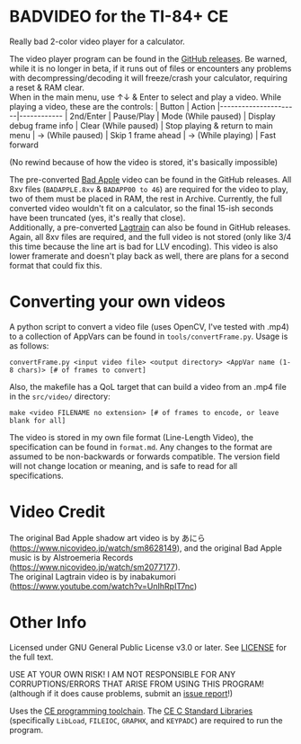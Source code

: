 # BADVIDEO for the TI-84+ CE

Really bad 2-color video player for a calculator.

The video player program can be found in the [GitHub releases](). Be warned, while it is no longer in beta, if it runs out of files or encounters any problems with decompressing/decoding it will freeze/crash your calculator, requiring a reset & RAM clear.  
When in the main menu, use ↑↓ & Enter to select and play a video. 
While playing a video, these are the controls:
| Button               | Action
|----------------------|------------
| 2nd/Enter            | Pause/Play
| Mode (While paused)  | Display debug frame info
| Clear (While paused) | Stop playing & return to main menu
| → (While paused)     | Skip 1 frame ahead
| → (While playing)    | Fast forward

(No rewind because of how the video is stored, it's basically impossible)

The pre-converted [Bad Apple](https://www.nicovideo.jp/watch/sm8628149) video can be found in the GitHub releases. All 8xv files (`BADAPPLE.8xv` & `BADAPP00 to 46`) are required for the video to play, two of them must be placed in RAM, the rest in Archive. Currently, the full converted video wouldn't fit on a calculator, so the final 15-ish seconds have been truncated (yes, it's really that close).  
Additionally, a pre-converted [Lagtrain](https://www.youtube.com/watch?v=UnIhRpIT7nc) can also be found in GitHub releases. Again, all 8xv files are required, and the full video is not stored (only like 3/4 this time because the line art is bad for LLV encoding). This video is also lower framerate and doesn't play back as well, there are plans for a second format that could fix this.

# Converting your own videos
A python script to convert a video file (uses OpenCV, I've tested with .mp4) to a collection of AppVars can be found in `tools/convertFrame.py`. Usage is as follows:
```
convertFrame.py <input video file> <output directory> <AppVar name (1-8 chars)> [# of frames to convert]
```
Also, the makefile has a QoL target that can build a video from an .mp4 file in the `src/video/` directory:
```
make <video FILENAME no extension> [# of frames to encode, or leave blank for all]
```

The video is stored in my own file format (Line-Length Video), the specification can be found in `format.md`.
Any changes to the format are assumed to be non-backwards or forwards compatible. The version field will not change location or meaning, and is safe to read for all specifications.

# Video Credit
The original Bad Apple shadow art video is by あにら (https://www.nicovideo.jp/watch/sm8628149), and the original Bad Apple music is by Alstroemeria Records (https://www.nicovideo.jp/watch/sm2077177).  
The original Lagtrain video is by inabakumori (https://www.youtube.com/watch?v=UnIhRpIT7nc)

# Other Info
Licensed under GNU General Public License v3.0 or later. See [LICENSE](https://github.com/Penguin-Spy/BADVIDEO/blob/master/LICENSE) for the full text.

USE AT YOUR OWN RISK! I AM NOT RESPONSIBLE FOR ANY CORRUPTIONS/ERRORS THAT ARISE FROM USING THIS PROGRAM! (although if it does cause problems, submit an [issue report](https://github.com/Penguin-Spy/BADVIDEO/issues/new)!)

Uses the [CE programming toolchain](https://github.com/CE-Programming/toolchain/). 
The [CE C Standard Libraries](https://github.com/CE-Programming/libraries/releases/latest) (specifically `LibLoad`, `FILEIOC`, `GRAPHX`, and `KEYPADC`) are required to run the program.